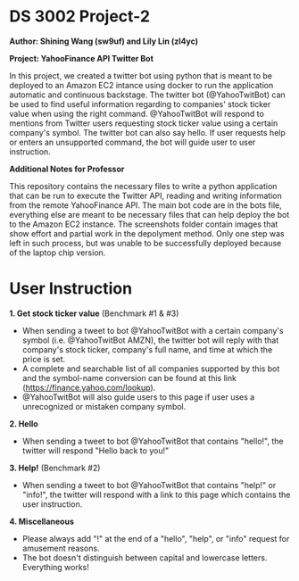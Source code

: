 # DS 3002 Project-2
**Author: Shining Wang (sw9uf) and Lily Lin (zl4yc)**

**Project: YahooFinance API Twitter Bot**  

In this project, we created a twitter bot using python that is meant to be deployed to an Amazon EC2 intance using docker to run the application automatic and continuous backstage. The twitter bot (@YahooTwitBot) can be used to find useful information regarding to companies' stock ticker value when using the right command. @YahooTwitBot will respond to mentions from Twitter users requesting stock ticker value using a certain company's symbol. The twitter bot can also say hello. If user requests help or enters an unsupported command, the bot will guide user to user instruction.

**Additional Notes for Professor**

This repository contains the necessary files to write a python application that can be run to execute the Twitter API, reading and writing information from the remote YahooFinance API. The main bot code are in the bots file, everything else are meant to be necessary files that can help deploy the bot to the Amazon EC2 instance. The screenshots folder contain images that show effort and partial work in the depolyment method. Only one step was left in such process, but was unable to be successfully deployed because of the laptop chip version.  

# User Instruction
**1. Get stock ticker value** (Benchmark #1 & #3)
 - When sending a tweet to bot @YahooTwitBot with a certain company's symbol (i.e. @YahooTwitBot AMZN), the twitter bot will reply with that company's stock ticker, company's full name, and time at which the price is set. 
 - A complete and searchable list of all companies supported by this bot and the symbol-name conversion can be found at this link (https://finance.yahoo.com/lookup).
 - @YahooTwitBot will also guide users to this page if user uses a unrecognized or mistaken company symbol.  

**2. Hello**
 - When sending a tweet to bot @YahooTwitBot that contains "hello!", the twitter will respond "Hello back to you!" 

**3. Help!** (Benchmark #2)
 - When sending a tweet to bot @YahooTwitBot that contains "help!" or "info!", the twitter will respond with a link to this page which contains the user instruction.

**4. Miscellaneous**
 - Please always add "!" at the end of a "hello", "help", or "info" request for amusement reasons. 
 - The bot doesn't distinguish between capital and lowercase letters. Everything works! 
